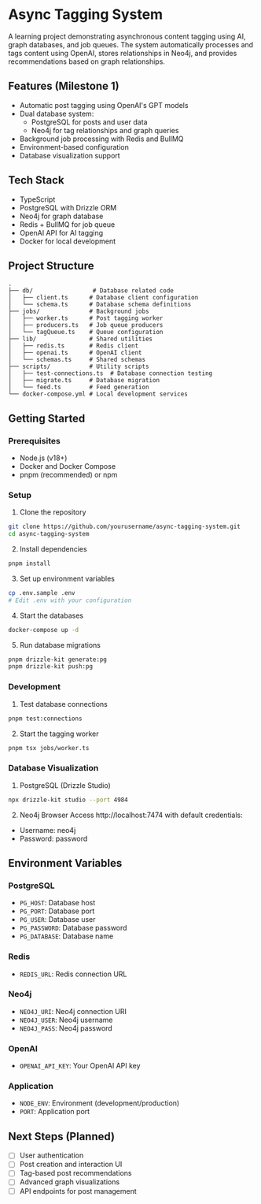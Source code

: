 # Async Tagging System

A learning project demonstrating asynchronous content tagging using AI, graph databases, and job queues. The system automatically processes and tags content using OpenAI, stores relationships in Neo4j, and provides recommendations based on graph relationships.

## Features (Milestone 1)
- Automatic post tagging using OpenAI's GPT models
- Dual database system:
  - PostgreSQL for posts and user data
  - Neo4j for tag relationships and graph queries
- Background job processing with Redis and BullMQ
- Environment-based configuration
- Database visualization support

## Tech Stack
- TypeScript
- PostgreSQL with Drizzle ORM
- Neo4j for graph database
- Redis + BullMQ for job queue
- OpenAI API for AI tagging
- Docker for local development

## Project Structure
```
.
├── db/                 # Database related code
│   ├── client.ts      # Database client configuration
│   └── schema.ts      # Database schema definitions
├── jobs/              # Background jobs
│   ├── worker.ts      # Post tagging worker
│   ├── producers.ts   # Job queue producers
│   └── tagQueue.ts    # Queue configuration
├── lib/               # Shared utilities
│   ├── redis.ts       # Redis client
│   ├── openai.ts      # OpenAI client
│   └── schemas.ts     # Shared schemas
├── scripts/           # Utility scripts
│   ├── test-connections.ts  # Database connection testing
│   ├── migrate.ts     # Database migration
│   └── feed.ts        # Feed generation
└── docker-compose.yml # Local development services
```

## Getting Started

### Prerequisites
- Node.js (v18+)
- Docker and Docker Compose
- pnpm (recommended) or npm

### Setup

1. Clone the repository
```bash
git clone https://github.com/yourusername/async-tagging-system.git
cd async-tagging-system
```

2. Install dependencies
```bash
pnpm install
```

3. Set up environment variables
```bash
cp .env.sample .env
# Edit .env with your configuration
```

4. Start the databases
```bash
docker-compose up -d
```

5. Run database migrations
```bash
pnpm drizzle-kit generate:pg
pnpm drizzle-kit push:pg
```

### Development

1. Test database connections
```bash
pnpm test:connections
```

2. Start the tagging worker
```bash
pnpm tsx jobs/worker.ts
```

### Database Visualization

1. PostgreSQL (Drizzle Studio)
```bash
npx drizzle-kit studio --port 4984
```

2. Neo4j Browser
Access http://localhost:7474 with default credentials:
- Username: neo4j
- Password: password

## Environment Variables

### PostgreSQL
- `PG_HOST`: Database host
- `PG_PORT`: Database port
- `PG_USER`: Database user
- `PG_PASSWORD`: Database password
- `PG_DATABASE`: Database name

### Redis
- `REDIS_URL`: Redis connection URL

### Neo4j
- `NEO4J_URI`: Neo4j connection URI
- `NEO4J_USER`: Neo4j username
- `NEO4J_PASS`: Neo4j password

### OpenAI
- `OPENAI_API_KEY`: Your OpenAI API key

### Application
- `NODE_ENV`: Environment (development/production)
- `PORT`: Application port

## Next Steps (Planned)
- [ ] User authentication
- [ ] Post creation and interaction UI
- [ ] Tag-based post recommendations
- [ ] Advanced graph visualizations
- [ ] API endpoints for post management
